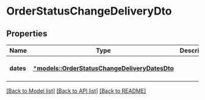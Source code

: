# OrderStatusChangeDeliveryDto

## Properties
Name | Type | Description | Notes
------------ | ------------- | ------------- | -------------
**dates** | [***models::OrderStatusChangeDeliveryDatesDto**](OrderStatusChangeDeliveryDatesDTO.md) |  | [optional] [default to None]

[[Back to Model list]](../README.md#documentation-for-models) [[Back to API list]](../README.md#documentation-for-api-endpoints) [[Back to README]](../README.md)


